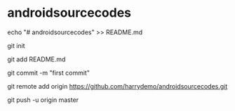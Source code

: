 # androidsourcecodes
echo "# androidsourcecodes" >> README.md

git init

git add README.md

git commit -m "first commit"

git remote add origin https://github.com/harrydemo/androidsourcecodes.git

git push -u origin master
